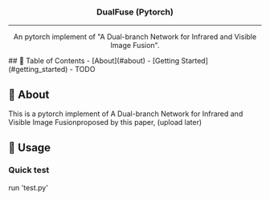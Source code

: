 
<h3 align="center">DualFuse (Pytorch)</h3>


---

<p align="center"> An pytorch implement of "A Dual-branch Network for Infrared and Visible Image Fusion".
    <br> 
</p>
## 📝 Table of Contents
- [About](#about)
- [Getting Started](#getting_started)
- TODO

## 🧐 About <a name = "about"></a>
This is a pytorch implement of A Dual-branch Network for Infrared and Visible Image Fusionproposed by this paper, 
(upload later)


## 🎈 Usage <a name="usage"></a>

### Quick test
run 'test.py'


